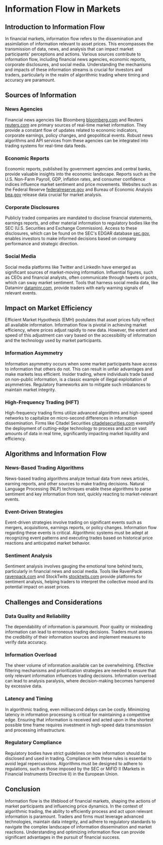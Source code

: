 # Information Flow in Markets

## Introduction to Information Flow

In financial markets, information flow refers to the dissemination and assimilation of information relevant to asset prices. This encompasses the transmission of data, news, and analysis that can impact market participants' perceptions and actions. Various sources contribute to information flow, including financial news agencies, economic reports, corporate disclosures, and social media. Understanding the mechanisms and impacts of these information streams is crucial for investors and traders, particularly in the realm of algorithmic trading where timing and accuracy are paramount.

## Sources of Information

### News Agencies

Financial news agencies like Bloomberg [bloomberg.com](https://www.bloomberg.com) and Reuters [reuters.com](https://www.reuters.com) are primary sources of real-time market information. They provide a constant flow of updates related to economic indicators, corporate earnings, policy changes, and geopolitical events. Robust news algorithms and API services from these agencies can be integrated into trading systems for real-time data feeds.

### Economic Reports

Economic reports, published by government agencies and central banks, provide valuable insights into the economic landscape. Reports such as the U.S. Non-Farm Payroll, GDP, inflation rates, and consumer confidence indices influence market sentiment and price movements. Websites such as the Federal Reserve [federalreserve.gov](https://www.federalreserve.gov) and Bureau of Economic Analysis [bea.gov](https://www.bea.gov) release data crucial for market analysis.

### Corporate Disclosures

Publicly traded companies are mandated to disclose financial statements, earnings reports, and other material information to regulatory bodies like the SEC (U.S. Securities and Exchange Commission). Access to these disclosures, which can be found on the SEC's EDGAR database [sec.gov](https://www.sec.gov/edgar/searchedgar/companysearch.html), enables investors to make informed decisions based on company performance and strategic direction.

### Social Media

Social media platforms like Twitter and LinkedIn have emerged as significant sources of market-moving information. Influential figures, such as CEOs and financial analysts, often communicate through tweets or posts, which can sway market sentiment. Tools that harness social media data, like Dataminr [dataminr.com](https://www.dataminr.com), provide traders with early warning signals of relevant events.

## Impact on Market Efficiency

Efficient Market Hypothesis (EMH) postulates that asset prices fully reflect all available information. Information flow is pivotal in achieving market efficiency, where prices adjust rapidly to new data. However, the extent and speed of this adjustment can vary based on the accessibility of information and the technology used by market participants.

### Information Asymmetry

Information asymmetry occurs when some market participants have access to information that others do not. This can result in unfair advantages and make markets less efficient. Insider trading, where individuals trade based on non-public information, is a classic example of illegal exploitation of asymmetries. Regulatory frameworks aim to mitigate such imbalances to maintain market integrity.

### High-Frequency Trading (HFT)

High-frequency trading firms utilize advanced algorithms and high-speed networks to capitalize on micro-second differences in information dissemination. Firms like Citadel Securities [citadelsecurities.com](https://www.citadelsecurities.com) exemplify the deployment of cutting-edge technology to process and act on vast amounts of data in real time, significantly impacting market liquidity and efficiency.

## Algorithms and Information Flow

### News-Based Trading Algorithms

News-based trading algorithms analyze textual data from news articles, earning reports, and other sources to make trading decisions. Natural Language Processing (NLP) techniques enable these algorithms to parse sentiment and key information from text, quickly reacting to market-relevant events.

### Event-Driven Strategies

Event-driven strategies involve trading on significant events such as mergers, acquisitions, earnings reports, or policy changes. Information flow regarding these events is critical. Algorithmic systems must be adept at recognizing event patterns and executing trades based on historical price reactions and anticipated market behavior.

### Sentiment Analysis

Sentiment analysis involves gauging the emotional tone behind texts, particularly in financial news and social media. Tools like RavenPack [ravenpack.com](https://www.ravenpack.com) and StockTwits [stocktwits.com](https://stocktwits.com) provide platforms for sentiment analysis, helping traders to interpret the collective mood and its potential impact on asset prices.

## Challenges and Considerations

### Data Quality and Reliability

The dependability of information is paramount. Poor quality or misleading information can lead to erroneous trading decisions. Traders must assess the credibility of their information sources and implement measures to verify data accuracy.

### Information Overload

The sheer volume of information available can be overwhelming. Effective filtering mechanisms and prioritization strategies are needed to ensure that only relevant information influences trading decisions. Information overload can lead to analysis paralysis, where decision-making becomes hampered by excessive data.

### Latency and Timing

In algorithmic trading, even millisecond delays can be costly. Minimizing latency in information processing is critical for maintaining a competitive edge. Ensuring that information is received and acted upon in the shortest possible time frame requires investment in high-speed data transmission and processing infrastructure.

### Regulatory Compliance

Regulatory bodies have strict guidelines on how information should be disclosed and used in trading. Compliance with these rules is essential to avoid legal repercussions. Algorithms must be designed to adhere to regulations, such as those imposed by the SEC or MiFID II (Markets in Financial Instruments Directive II) in the European Union.

## Conclusion

Information flow is the lifeblood of financial markets, shaping the actions of market participants and influencing price dynamics. In the context of algorithmic trading, the ability to efficiently process and act upon relevant information is paramount. Traders and firms must leverage advanced technologies, maintain data integrity, and adhere to regulatory standards to navigate the complex landscape of information dissemination and market reactions. Understanding and optimizing information flow can provide significant advantages in the pursuit of financial success.
